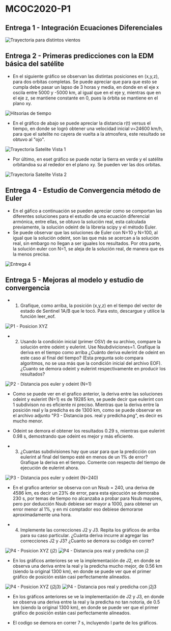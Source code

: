 # MCOC2020-P1

## Entrega 1 - Integración Ecuaciones Diferenciales

  ![Trayectoria para distintos vientos](https://user-images.githubusercontent.com/69213519/91117774-748d8480-e65d-11ea-8e32-74457769c927.png)

## Entrega 2 - Primeras predicciones con la EDM básica del satélite

+ En el siguiente gráfico se observan las distintas posiciones en (x,y,z), para dos orbitas completas. Se puede apreciar que para que esto se cumpla debe pasar un lapso de 3 horas y media, en donde en el eje x oscila entre 5000 y -5000 km, al igual que en el eje y, mientras que en el eje z, se mantiene constante en 0, pues la órbita se mantiene en el plano xy.

![Hitsorias de tiempo](https://user-images.githubusercontent.com/69213519/91517638-2f1ac280-e8bc-11ea-9473-9be9e4ed42f7.png)

+ En el gráfico de abajo se puede apreciar la distancia r(t) versus el tiempo, en donde se logró obtener una velocidad inicial v=24600 km/h, para que el satelite no cayera de vuelta a la atmosfera, este resultado se obtuvo al "ojo".

![Trayectoria Satelite Vista 1](https://user-images.githubusercontent.com/69213519/91517639-304bef80-e8bc-11ea-92d3-9e5011f18836.png)

+ Por último, en eset gráfico se puede notar la tierra en verde y el satélite orbitandoa su al rededor en el plano xy. Se pueden ver las dos orbitas. 

![Trayectoria Satelite Vista 2](https://user-images.githubusercontent.com/69213519/91517640-304bef80-e8bc-11ea-95fd-333097f535f7.png)

## Entrega 4 - Estudio de Convergencia método de Euler

  + En el gáfico a continuación se pueden apreciar como se comportan las diferentes soluciones para el estudio de una ecuación diferencial armónica, entre ellas, se obtuvo la solución real, esta calculada previamente, la solución odeint de la libreria scipy y el método Euler.
  +  Se puede observar que las soluciones de Euler con N=10 y N=100, al igual que la solución odeint, son las que más se acercan a la solución real, sin embargo no llegan a ser iguales los resultados. Por otra parte, la solución euler con N=1, se aleja de la solución real, de manera que es la menos precisa.

![ Entrega 4](https://user-images.githubusercontent.com/69213519/91795284-4246ce80-ebeb-11ea-84cd-84f077f5e68e.png)

## Entrega 5 - Mejoras al modelo y estudio de convergencia
  + 1. Grafíque, como arriba, la posición (x,y,z) en el tiempo del vector de estado de Sentinel 1A/B que le tocó. Para esto, descargue y utilice la función leer_eof.
  
![P1 - Posicion XYZ](https://user-images.githubusercontent.com/69213519/92385385-30cc5d80-f0e8-11ea-9c3d-8d51ac8a5252.png)

  + 2. Usando la condición inicial (primer OSV) de su archivo, compare la solución entre odeint y eulerint. Use Nsubdiviciones=1. Grafíque la deriva en el tiempo como arriba       ¿Cuánto deriva eulerint de odeint en este caso al final del tiempo? (Esta pregunta solo compara algoritmos, no se usa más que la condición inicial del archivo EOF). ¿Cuanto se   demora odeint y eulerint respectivamente en producir los resultados?
  
![P2 - Distancia pos  euler y odeint (N=1)](https://user-images.githubusercontent.com/69213519/92385387-31fd8a80-f0e8-11ea-9ee7-6c655904d73d.png)

   + Como se puede ver en el grafico anterior, la deriva entre las soluciones odeint y eulerint (N=1) es de 19285 km, se puede decir que eulerint con 1 subdivison no es eficiente ni preciso. Mientras que la deriva entre la posición real y la predicha es de 1300 km, como se puede observar en el archivo adjunto "P3 - Distancia pos. real y predicha.png", es decir es mucho menor.
   + Odeint se demora el obtener los resultados 0.29 s, mientras que eulerint 0.98 s, demostrando que odeint es mejor y más eficiente.

  + 3. ¿Cuantas subdivisiones hay que usar para que la predicción con eulerint al final del tiempo esté en menos de un 1% de error? Grafique la deriva en el tiempo. Comente con    respecto del tiempo de ejecución de eulerint ahora.
  
![P3 - Distancia pos  euler y odeint (N=240)](https://user-images.githubusercontent.com/69213519/92385389-32962100-f0e8-11ea-9275-c5d8e76880e7.png)

   +  En el grafico anterior se observa con un Nsub = 240, una deriva de 4586 km, es decir un 23% de error, para esta ejecución se demoraba 230 s, por temas de tiempo no alcanzaba a probar para Nsub mayores, pero por deducción Nsub debiese ser mayor a 1000, para obtener un error menor al 1%, y en mi comptador eso debiese demorarse aproximadamente una hora. 

  + 4. Implemente las correcciones J2 y J3. Repita los gráficos de arriba para su caso particular. ¿Cuánta deriva incurre al agregar las correcciones J2 y J3? ¿Cuanto se demora     su código en correr?

![P4 - Posicion XYZ (j2)](https://user-images.githubusercontent.com/69213519/92385393-332eb780-f0e8-11ea-8d3c-56f5e935aca7.png)
![P4 - Distancia pos  real y predicha con j2](https://user-images.githubusercontent.com/69213519/92385511-696c3700-f0e8-11ea-8193-058e7c99f1d7.png)

  + En los gráficos anteriores se ve la implementación de J2, en donde se observa una deriva entre la real y la predicha mucho mejor, de 0.56 km (siendo la original 1300 km), en donde se puede ver que el primer gráfico de posición están casi perfectamente alineados. 

![P4 - Posicion XYZ (j2j3) ](https://user-images.githubusercontent.com/69213519/92385394-33c74e00-f0e8-11ea-8f3f-b00739912dea.png)
![P4 - Distancia pos  real y predicha con j2j3](https://user-images.githubusercontent.com/69213519/92385521-6e30eb00-f0e8-11ea-876f-27bfe9419d7c.png)

  + En los gráficos anteriores se ve la implementación de J2 y J3, en donde se observa una deriva entre la real y la predicha no tan notoria, de 0.5 km (siendo la original 1300 km), en donde se puede ver que el primer gráfico de posición están casi perfectamente alineados.
  
  + El codigo se demora en correr 7 s, incluyendo l parte de los gráficos. 



